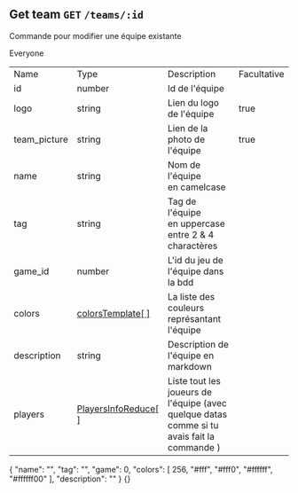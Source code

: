 ## Get team `GET` `/teams/:id`
Commande pour modifier une équipe existante

<chapter title="CAN USE COMMAND">
<p>
    Everyone
</p>
</chapter>

<chapter title="RETURN AS LIST">
<tabs group="Lang">
    <tab title="Tableau" group-key="tab">
<table>
    <tr>
        <td>Name</td><td>Type</td><td>Description</td><td>Facultative</td>
    </tr>
    <tr>
        <td>id</td><td>number</td><td>Id de l'équipe</td><td></td>
    </tr>
    <tr>
        <td>logo</td><td>string</td><td>Lien du logo de l'équipe</td><td>true</td>
    </tr>
    <tr>
        <td>team_picture</td><td>string</td><td>Lien de la photo de l'équipe</td><td>true</td>
    </tr>
    <tr>
        <td>name</td><td>string</td><td>Nom de l'équipe<br/>en camelcase</td><td></td>
    </tr>
    <tr>
        <td>tag</td><td>string</td><td>Tag de l'équipe<br/>en uppercase entre 2 & 4 charactères</td><td></td>
    </tr>
    <tr>
        <td>game_id</td><td>number</td><td>L'id du jeu de l'équipe dans la bdd</td><td></td>
    </tr>
    <tr>
        <td>colors</td><td><a href="Types.md#colors">colorsTemplate[ ]</a></td><td>La liste des couleurs représantant l'équipe</td><td></td>
    </tr>
    <tr>
        <td>description</td><td>string</td><td>Description de l'équipe en markdown</td><td></td>
    </tr>
    <tr>
        <td>players</td><td><a href="Types.md#playersinforeduce">PlayersInfoReduce[ ]</a></td><td>Liste tout les joueurs de l'équipe (avec quelque datas comme si tu avais fait la commande <a href="User.md#get-user-get-users-id"></a>)</td><td></td>
    </tr>
</table>
    </tab>
    <tab title="Json Full" group-key="jsonfull">
<code-block xml:lang="json" xml:space="preserve">
{
    "name": "",
    "tag": "",
    "game": 0,
    "colors": [
        256,
        "#fff",
        "#fff0",
        "#ffffff",
        "#ffffff00"
    ],
    "description": ""
}
</code-block>
    </tab>
    <tab title="Json Min" group-key="jsonmin">
<code-block xml:lang="json" xml:space="preserve">
{}
</code-block>
    </tab>
</tabs>
</chapter>